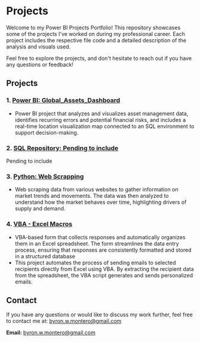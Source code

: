 # Projects
Welcome to my Power BI Projects Portfolio! This repository showcases some of the projects I've worked on during my professional career. Each project includes the respective file code and a detailed description of the analysis and visuals used.

Feel free to explore the projects, and don't hesitate to reach out if you have any questions or feedback!

## Projects

### 1. [Power BI: Global_Assets_Dashboard](https://github.com/B-White-M/Global_Assets_Dashboard/tree/main)
- Power BI project that analyzes and visualizes asset management data, identifies recurring errors and potential financial risks, and includes a real-time location visualization map connected to an SQL environment to support decision-making.

### 2. [SQL Repository: Pending to include](./Projects/SQL)
Pending to include 

### 3. [Python: Web Scrapping](https://github.com/B-White-M/B-White-M/Pyton-Jupyter-/tree/main)
- Web scraping data from various websites to gather information on market trends and movements. The data was then analyzed to understand how the market behaves over time, highlighting drivers of supply and demand.

### 4. [VBA - Excel Macros](https://github.com/B-White-M/VBA-Excel-Macros/tree/main)
- VBA-based form that collects responses and automatically organizes them in an Excel spreadsheet. The form streamlines the data entry process, ensuring that responses are consistently formatted and stored in a structured database
- This project automates the process of sending emails to selected recipients directly from Excel using VBA. By extracting the recipient data from the spreadsheet, the VBA script generates and sends personalized emails.
 
## Contact

If you have any questions or would like to discuss my work further, feel free to contact me at: byron.w.montero@gmail.com

**Email:** byron.w.montero@gmail.com
